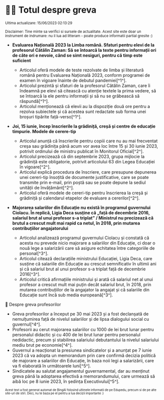 # 👩‍🏫 Totul despre greva
<sub>Ultima actualizare: 15/06/2023 02:13:29</sub>

<sub>Disclaimer: Tine minte sa verifici si sursele de actualitate. Acest site este doar un instrument de indrumare: nu il lua ad litteram - poate produce informatii partial gresite :)</sub>

- **Evaluarea Națională 2023 la Limba română. Sfaturi pentru elevi de la profesorul Cătălin Zaman: Să se întoarcă la texte pentru informații ori de câte ori e nevoie, când se simt nesiguri, pentru că timp este suficient**
    - Articolul oferă modele de teste rezolvate de limba și literatură română pentru Evaluarea Națională 2023, conform programei de examen în vigoare înainte de debutul pandemiei[^1^].
    - Articolul prezintă și sfaturi de la profesorul Cătălin Zaman, care îi îndeamnă pe elevi să citească cu atenție textele la prima vedere, să se întoarcă la ele pentru informații și să nu se grăbească să răspundă[^1^].
    - Articolul menționează că elevii au la dispoziție două ore pentru a rezolva subiectele și că acestea sunt redactate sub forma unei broșuri tipărite față-verso[^1^].

- **Joi, 15 iunie, încep înscrierile la grădiniță, creșă și centre de educație timpurie. Modele de cerere-tip**
    - Articolul anunță că înscrierile pentru copiii care nu au mai frecventat creșa sau grădinița până acum vor avea loc între 15 și 30 iunie 2023, potrivit ordinului de ministru publicat în Monitorul Oficial[^2^].
    - Articolul precizează că din septembrie 2023, grupa mijlocie la grădiniță este obligatorie, potrivit articolului 63 din Legea Educației în vigoare[^2^].
    - Articolul explică procedura de înscriere, care presupune depunerea unei cereri-tip însoțită de documente justificative, care se poate transmite prin e-mail, prin poștă sau se poate depune la sediul unității de învățământ[^2^].
    - Articolul oferă modele de cereri-tip pentru înscrierea la creșă și grădiniță și calendarul etapelor de evaluare a cererilor[^2^].

- **Majorarea salariilor din Educație nu există în programul guvernului Ciolacu. În replică, Ligia Deca susține că „față de decembrie 2016, salariul brut al unui profesor s-a triplat” / Ministrul nu precizează că brutul a crescut mult mai rapid ca netul, în 2018, prin mutarea contribuțiilor angajatorului**
    - Articolul analizează programul guvernului Ciolacu și constată că acesta nu prevede nicio majorare a salariilor din Educație, ci doar o nouă lege a salarizării care să asigure echitatea între categoriile de personal[^3^].
    - Articolul citează declarațiile ministrului Educației, Ligia Deca, care susține că salariile din Educație au crescut semnificativ în ultimii ani și că salariul brut al unui profesor s-a triplat față de decembrie 2016[^3^].
    - Articolul critică afirmațiile ministrului și arată că salariul net al unui profesor a crescut mult mai puțin decât salariul brut, în 2018, prin mutarea contribuțiilor de la angajator la angajat și că salariile din Educație sunt încă sub media europeană[^3^].

🏫 Despre greva profesorilor
- Greva profesorilor a început pe 30 mai 2023 și a fost declanșată de nemulțumirea față de nivelul salariilor și de lipsa dialogului social cu guvernul[^4^].
- Profesorii au cerut majorarea salariilor cu 1000 de lei brut lunar pentru personalul didactic și cu 400 de lei brut lunar pentru personalul nedidactic, precum și stabilirea salariului debutantului la nivelul salariului mediu brut pe economie[^4^].
- Guvernul a reacționat la presiunea sindicatelor și a anunțat pe 7 iunie 2023 că va adopta un memorandum prin care confirmă decizia politică de majorare a salariilor din Educație, în baza noii legi a salarizării, care va fi elaborată în următoarele luni[^5^].
- Sindicatele au salutat angajamentul guvernamental, dar au menținut greva până la adoptarea efectivă a memorandumului, care urmează să aibă loc pe 8 iunie 2023, în ședința Executivului[^5^].


<sub><sub>Acest text a fost generat automat de BingAI folosind ultimele informatii de pe Edupedu, precum si de pe alte site-uri de stiri. Deci, nu te baza pe el pentru a lua decizii importante :)</sub></sub>
